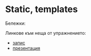# Static, templates

Бележки:

Линкове към неща от упражнението:

- [запис]
- [презентация]

[запис]: <https://drive.google.com/file/d/11G82D70fpjDDAmQpi7spTjcb9pdMAt42/view?usp=sharing>
[презентация]: <https://docs.google.com/presentation/d/1-sQiqOq9gjR7jb4viSb6uW_C10RvcivPdAt0HHviXCE/edit?usp=sharing>